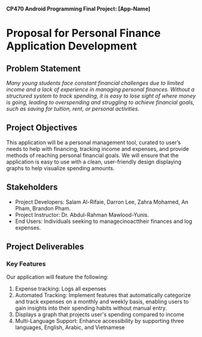 **CP470 Android Programming Final Project: [App-Name]**

# Proposal for Personal Finance Application Development

## Problem Statement

*Many young students face constant financial challenges due to limited income and a lack of experience in managing personal finances. Without a structured system to track spending, it is easy to lose sight of where money is going, leading to overspending and struggling to achieve financial goals, such as saving for tuition, rent, or personal activities.*

## Project Objectives

This application will be a personal management tool, curated to user’s needs to help with financing, tracking income and expenses, and provide methods of reaching personal financial goals. We will ensure that the application is easy to use with a clean, user-friendly design displaying graphs to help visualize spending amounts.

## Stakeholders

- Project Developers:  Salam Al-Rifaie, Darron Lee, Zahra Mohamed, An Pham, Brandon Pham.
- Project Instructor: Dr. Abdul-Rahman Mawlood-Yunis.
- End Users:  Individuals seeking to managecinoacttheir finances and log expenses.

## Project Deliverables

### Key Features

Our application will feature the following:

1. Expense tracking: Logs all expenses
2. Automated Tracking: Implement features that automatically categorize and track expenses on a monthly and weekly basis, enabling users to gain insights into their spending habits without manual entry.
3. Displays a graph that projects user's spending compared to income
4. Multi-Language Support: Enhance accessibility by supporting three languages, English, Arabic, and Vietnamese
